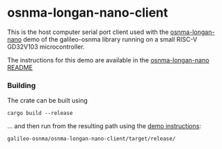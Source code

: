 # osnma-longan-nano-client

This is the host computer serial port client used with the
[osnma-longan-nano](https://github.com/daniestevez/galileo-osnma/tree/main/osnma-longan-nano)
demo of the galileo-osnma library running on a small RISC-V GD32V103 microcontroller.

The instructions for this demo are available in the
[osnma-longan-nano README](https://github.com/daniestevez/galileo-osnma/tree/main/osnma-longan-nano)

### Building

The crate can be built using

```
cargo build --release
```

... and then run from the resulting path using the [demo instructions](https://github.com/daniestevez/galileo-osnma/tree/main/osnma-longan-nano):  
```
galileo-osnma/osnma-longan-nano-client/target/release/
```

